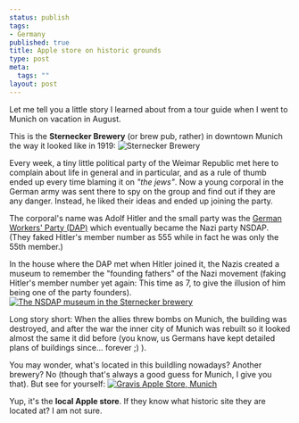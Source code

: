 ```yaml
--- 
status: publish
tags: 
- Germany
published: true
title: Apple store on historic grounds
type: post
meta: 
  tags: ""
layout: post
---
```

Let me tell you a little story I learned about from a tour guide when I went to Munich on vacation in August.

This is the <strong>Sternecker Brewery</strong> (or brew pub, rather) in downtown Munich the way it looked like in 1919:
<img src='http://fredericiana.com/wp-content/uploads/2007/10/sterneckerbrau.jpg' alt='Sternecker Brewery' />

Every week, a tiny little political party of the Weimar Republic met here to complain about life in general and in particular, and as a rule of thumb ended up every time blaming it on <em>"the jews"</em>. Now a young corporal in the German army was sent there to spy on the group and find out if they are any danger. Instead, he liked their ideas and ended up joining the party.
<!--more-->
The corporal's name was Adolf Hitler and the small party was the <a href="http://en.wikipedia.org/wiki/German_Workers%27_Party">German Workers' Party (DAP)</a> which eventually became the Nazi party NSDAP. (They faked Hitler's member number as 555 while in fact he was only the 55th member.)

In the house where the DAP met when Hitler joined it, the Nazis created a museum to remember the "founding fathers" of the Nazi movement (faking Hitler's member number yet again: This time as 7, to give the illusion of him being one of the party founders).
<a href='http://fredericiana.com/wp-content/uploads/2007/10/sternecker-museum.jpg' title='The NSDAP museum in the Sternecker brewery'><img src='http://fredericiana.com/wp-content/uploads/2007/10/sternecker-museum.thumbnail.jpg' alt='The NSDAP museum in the Sternecker brewery' /></a>

Long story short: When the allies threw bombs on Munich, the building was destroyed, and after the war the inner city of Munich was rebuilt so it looked almost the same it did before (you know, us Germans have kept detailed plans of buildings since... forever ;) ).

You may wonder, what's located in this buildling nowadays? Another brewery? No (though that's always a good guess for Munich, I give you that). But see for yourself:
<a href='http://fredericiana.com/wp-content/uploads/2007/10/sternecker-apple-gravis.jpg' title='Gravis Apple Store, Munich'><img src='http://fredericiana.com/wp-content/uploads/2007/10/sternecker-apple-gravis.thumbnail.jpg' alt='Gravis Apple Store, Munich' /></a>

Yup, it's the <strong>local Apple store</strong>. If they know what historic site they are located at? I am not sure.
